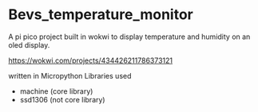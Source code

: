 # Bevs_temperature_monitor
A pi pico project built in wokwi to display temperature and humidity on an oled display. 

https://wokwi.com/projects/434426211786373121

written in Micropython
Libraries used
- machine (core library)
- ssd1306 (not core library)

